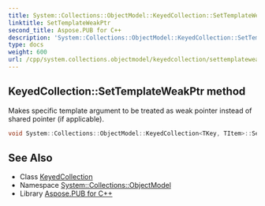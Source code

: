 ```yaml
---
title: System::Collections::ObjectModel::KeyedCollection::SetTemplateWeakPtr method
linktitle: SetTemplateWeakPtr
second_title: Aspose.PUB for C++
description: 'System::Collections::ObjectModel::KeyedCollection::SetTemplateWeakPtr method. Makes specific template argument to be treated as weak pointer instead of shared pointer (if applicable) in C++.'
type: docs
weight: 600
url: /cpp/system.collections.objectmodel/keyedcollection/settemplateweakptr/
---
```

## KeyedCollection::SetTemplateWeakPtr method


Makes specific template argument to be treated as weak pointer instead of shared pointer (if applicable).

```cpp
void System::Collections::ObjectModel::KeyedCollection<TKey, TItem>::SetTemplateWeakPtr(uint32_t argument) override
```

## See Also

* Class [KeyedCollection](../)
* Namespace [System::Collections::ObjectModel](../../)
* Library [Aspose.PUB for C++](../../../)
